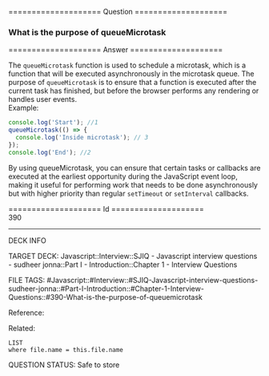 ==================== Question ====================  

### What is the purpose of queueMicrotask  

==================== Answer ====================  

The `queueMicrotask` function is used to schedule a microtask, which is a
function that will be executed asynchronously in the microtask queue. The
purpose of `queueMicrotask` is to ensure that a function is executed after the
current task has finished, but before the browser performs any rendering or
handles user events.  
Example:

```javascript
console.log('Start'); //1
queueMicrotask(() => {
  console.log('Inside microtask'); // 3
});
console.log('End'); //2
```

By using queueMicrotask, you can ensure that certain tasks or callbacks are
executed at the earliest opportunity during the JavaScript event loop, making it
useful for performing work that needs to be done asynchronously but with higher
priority than regular `setTimeout` or `setInterval` callbacks.

==================== Id ====================  
390
<!--ID: 1707879820108-->

---

DECK INFO

TARGET DECK: Javascript::Interview::SJIQ - Javascript interview questions - sudheer jonna::Part I - Introduction::Chapter 1 - Interview Questions

FILE TAGS: #Javascript::#Interview::#SJIQ-Javascript-interview-questions-sudheer-jonna::#Part-I-Introduction::#Chapter-1-Interview-Questions::#390-What-is-the-purpose-of-queuemicrotask

Reference:

Related:

```dataview
LIST
where file.name = this.file.name
```
QUESTION STATUS: Safe to store
